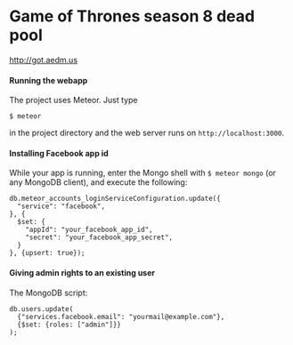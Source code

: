 # Game of Thrones season 8 dead pool
http://got.aedm.us

#### Running the webapp

The project uses Meteor. Just type
 
 `$ meteor`
  
in the project directory and the web server runs on `http://localhost:3000`.
 
#### Installing Facebook app id

While your app is running, enter the Mongo shell with `$ meteor mongo` (or any MongoDB client), and execute the following:

```
db.meteor_accounts_loginServiceConfiguration.update({
  "service": "facebook",
}, {
  $set: {
    "appId": "your_facebook_app_id",
    "secret": "your_facebook_app_secret",
  }
}, {upsert: true});
```

#### Giving admin rights to an existing user

The MongoDB script:

```
db.users.update(
  {"services.facebook.email": "yourmail@example.com"},
  {$set: {roles: ["admin"]}}
);
```
